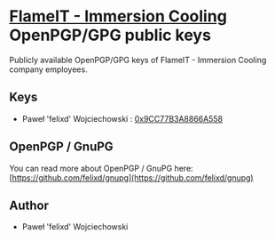 # [FlameIT - Immersion Cooling](https://flameit.io) OpenPGP/GPG public keys

Publicly available OpenPGP/GPG keys of FlameIT - Immersion Cooling company employees.

## Keys

* Paweł 'felixd' Wojciechowski : [0x9CC77B3A8866A558](keys/0x9CC77B3A8866A558.gpg.public.asc)

## OpenPGP / GnuPG

You can read more about OpenPGP / GnuPG here: [https://github.com/felixd/gnupg](https://github.com/felixd/gnupg)

## Author

* Paweł 'felixd' Wojciechowski
